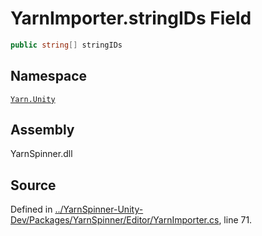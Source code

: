 <!-- This file was generated by a tool. Do not edit this file by hand. -->

# YarnImporter.stringIDs Field


```csharp
public string[] stringIDs
```



## Namespace
[`Yarn.Unity`](/api/csharp/yarn.unity/README.md)

## Assembly
YarnSpinner.dll

## Source
Defined in [../YarnSpinner-Unity-Dev/Packages/YarnSpinner/Editor/YarnImporter.cs](https://github.com/YarnSpinnerTool/YarnSpinner-Unity//blob/develop/Editor/YarnImporter.cs#L71), line 71.

